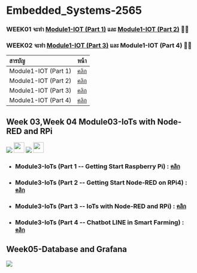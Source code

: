 # Embedded_Systems-2565


### WEEK01 จะทำ [Module1-IOT (Part 1)](https://github.com/panupongKanin/Embedded_Systems-2565/tree/main/Module1-IOT%20(Part%201)) และ [Module1-IOT (Part 2)](https://github.com/panupongKanin/Embedded_Systems-2565/tree/main/Module1-IOT%20(Part%202)%20) 🦋🦋
### WEEK02 จะทำ [Module1-IOT (Part 3)](https://github.com/panupongKanin/Embedded_Systems-2565/tree/main/Module1-IOT%20(Part%203)) และ Module1-IOT (Part 4) 🦋🦋

| สารบัญ | หน้า |
| :-------- | :--------: |
|   Module1-IOT (Part 1)   |   [คลิก](https://github.com/panupongKanin/Embedded_Systems-2565/tree/main/Module1-IOT%20(Part%201))   |
|   Module1-IOT (Part 2)   |   [คลิก](https://github.com/panupongKanin/Embedded_Systems-2565/tree/main/Module1-IOT%20(Part%202)%20)   |
|   Module1-IOT (Part 3)   |   [คลิก](https://github.com/panupongKanin/Embedded_Systems-2565/tree/main/Module1-IOT%20(Part%203))   |
|   Module1-IOT (Part 4)   |   [คลิก](https://github.com/panupongKanin/Embedded_Systems-2565/tree/main/Module1-IOT%20(Part%204))   |


## Week 03,Week 04 Module03-IoTs with Node-RED and RPi
<img src="https://img.shields.io/badge/Raspberry%20Pi-A22846?style=for-the-badge&logo=Raspberry%20Pi&logoColor=white" />  <img src="https://miro.medium.com/v2/resize:fit:450/1*42THQpc7zbSSsz4j2pgWVQ.png" width="auto" height="28"> <img src="https://img.shields.io/badge/Line-00C300?style=for-the-badge&logo=line&logoColor=white" /> <img src="https://mosquitto.org/images/mosquitto-text-side-28.png" width="auto" height="28"> 

- ### Module3-IoTs (Part 1 -- Getting Start Raspberry Pi) : [คลิก](https://github.com/panupongKanin/Embedded_Systems-2565/tree/main/Module1-IOT%20(Part%201))



- ### Module3-IoTs (Part 2 -- Getting Start Node-RED on RPi4) : [คลิก](https://github.com/panupongKanin/Embedded_Systems-2565/tree/main/Module1-IOT%20(Part%201))



- ### Module3-IoTs (Part 3 -- IoTs with Node-RED and RPi) : [คลิก](https://github.com/panupongKanin/Embedded_Systems-2565/tree/main/Module1-IOT%20(Part%201))



- ### Module3-IoTs (Part 4 -- Chatbot LINE in Smart Farming) : [คลิก](https://github.com/panupongKanin/Embedded_Systems-2565/tree/main/Module1-IOT%20(Part%201))

## Week05-Database and Grafana
<img src="https://img.shields.io/badge/Grafana-F2F4F9?style=for-the-badge&logo=grafana&logoColor=orange&labelColor=F2F4F9" /> 



